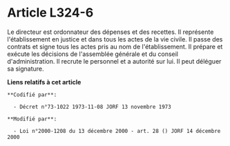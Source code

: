 # Article L324-6

Le directeur est ordonnateur des dépenses et des recettes. Il représente l'établissement en justice et dans tous les actes de
la vie civile. Il passe des contrats et signe tous les actes pris au nom de l'établissement. Il prépare et exécute les
décisions de l'assemblée générale et du conseil d'administration. Il recrute le personnel et a autorité sur lui. Il peut
déléguer sa signature.

**Liens relatifs à cet article**

	**Codifié par**:

	  - Décret n°73-1022 1973-11-08 JORF 13 novembre 1973

	**Modifié par**:

	  - Loi n°2000-1208 du 13 décembre 2000 - art. 28 () JORF 14 décembre 2000
